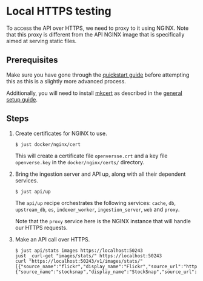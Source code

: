 # Local HTTPS testing

To access the API over HTTPS, we need to proxy to it using NGINX. Note that this
proxy is different from the API NGINX image that is specifically aimed at
serving static files.

## Prerequisites

Make sure you have gone through the
[quickstart guide](/api/guides/quickstart.md) before attempting this as this is
a slightly more advanced process.

Additionally, you will need to install
[mkcert](/general/general_setup.md#mkcert) as described in the
[general setup guide](/general/general_setup.md).

## Steps

1. Create certificates for NGINX to use.

   ```console
   $ just docker/nginx/cert
   ```

   This will create a certificate file `openversse.crt` and a key file
   `openverse.key` in the `docker/nginx/certs/` directory.

2. Bring the ingestion server and API up, along with all their dependent
   services.

   ```console
   $ just api/up
   ```

   The `api/up` recipe orchestrates the following services: `cache`, `db`,
   `upstream_db`, `es`, `indexer_worker`, `ingestion_server`, `web` and `proxy`.

   Note that the `proxy` service here is the NGINX instance that will handle our
   HTTPS requests.

3. Make an API call over HTTPS.

   ```console
   $ just api/stats images https://localhost:50243
   just _curl-get "images/stats/" https://localhost:50243
   curl "https://localhost:50243/v1/images/stats/"
   [{"source_name":"flickr","display_name":"Flickr","source_url":"https://www.flickr.com","logo_url":null,"media_count":2500},{"source_name":"stocksnap","display_name":"StockSnap","source_url":"https://stocksnap.io","logo_url":null,"media_count":2500}]%
   ```
